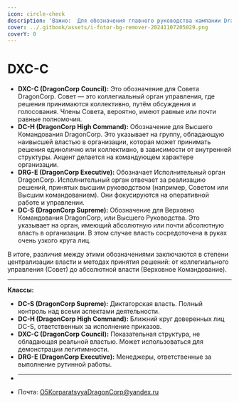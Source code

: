 ```yaml
---
icon: circle-check
description: 'Важно:  Для обозначения главного руководства кампании DragonCorp,'
cover: ../.gitbook/assets/i-fotor-bg-remover-20241107205029.png
coverY: 0
---
```


# DXC-C

* **DXC-C (DragonCorp Council):** Это обозначение для Совета DragonCorp. Совет — это коллегиальный орган управления, где решения принимаются коллективно, путём обсуждения и голосования. Члены Совета, вероятно, имеют равные или почти равные полномочия.
* **DC-H (DragonCorp High Command):** Обозначение для Высшего Командования DragonCorp. Это указывает на группу, обладающую наивысшей властью в организации, которая может принимать решения единолично или коллективно, в зависимости от внутренней структуры. Акцент делается на командующем характере организации.
* **DRG-E (DragonCorp Executive):** Обозначает Исполнительный орган DragonCorp. Исполнительный орган отвечает за реализацию решений, принятых высшим руководством (например, Советом или Высшим командованием). Они фокусируются на оперативной работе и управлении.
* **DC-S (DragonCorp Supreme):** Обозначение для Верховно Командования DragonCorp, или Высшего Руководства. Это указывает на орган, имеющий абсолютную или почти абсолютную власть в организации. В этом случае власть сосредоточена в руках очень узкого круга лиц.

В итоге, различия между этими обозначениями заключаются в степени централизации власти и методах принятия решений: от коллегиального управления (Совет) до абсолютной власти (Верховное Командование).

***

**Классы:**

- **DC-S (DragonCorp Supreme):** Диктаторская власть. Полный контроль над всеми аспектами деятельности.
- **DC-H (DragonCorp High Command):** Ближний круг доверенных лиц DC-S, ответственных за исполнение приказов.
- **DXC-C (DragonCorp Council):** Показательная структура, не обладающая реальной властью. Может использоваться для демонстрации легитимности.
- **DRG-E (DragonCorp Executive):** Менеджеры, ответственные за выполнение рутинной работы.
- ***
- Почта: O5KorparatsyyaDragonCorp@yandex.ru
